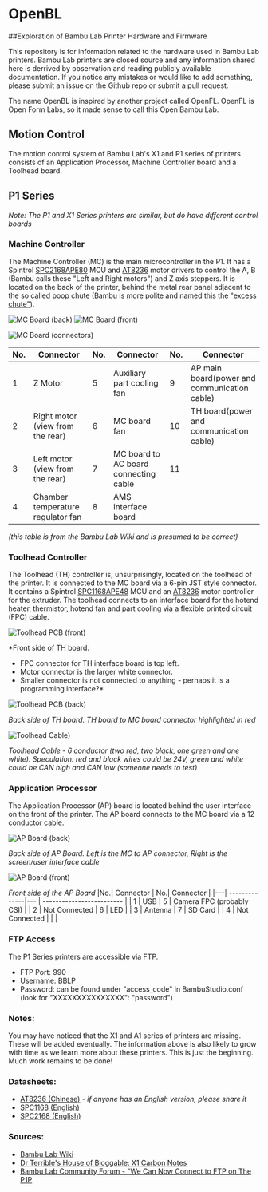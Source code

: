 # OpenBL
##Exploration of Bambu Lab Printer Hardware and Firmware

This repository is for information related to the hardware used in Bambu Lab printers. Bambu Lab printers are closed source and any information shared here is derrived by observation and reading publicly available documentation. If you notice any mistakes or would like to add something, please submit an issue on the Github repo or submit a pull request.

The name OpenBL is inspired by another project called OpenFL. OpenFL is Open Form Labs, so it made sense to call this Open Bambu Lab.

## Motion Control

The motion control system of Bambu Lab's X1 and P1 series of printers consists of an Application Processor, Machine Controller board and a Toolhead board.

## P1 Series
*Note: The P1 and X1 Series printers are similar, but do have different control boards*

### Machine Controller

The Machine Controller (MC) is the main microcontroller in the P1. It has a Spintrol [SPC2168APE80](docs/Spintrol_SPC2168_Datasheet_Rev11.pdf) MCU and [AT8236](docs/AT8236_Datasheet.pdf) motor drivers to control the A, B (Bambu calls these "Left and Right motors") and Z axis steppers. It is located on the back of the printer, behind the metal rear panel adjacent to the so called poop chute (Bambu is more polite and named this the ["excess chute"](https://wiki.bambulab.com/en/p1/maintenance/excess-chute)).

![MC Board (back)](/images/P1_MachineControlPCB_01.png)
![MC Board (front)](/images/P1_MachineControlPCB_04.png)

![MC Board (connectors)](/images/P1_MachineControlPCB_02.png)

|No.| Connector                       | No.| Connector                          | No.| Connector                               |
|---| ------------------------------------ |--- | --------------------------------------- |--- | -------------------------------------------- |
| 1 | Z Motor                              | 5  | Auxiliary part cooling fan              | 9  | AP main board(power and communication cable) |
| 2 | Right motor (view from the rear)     | 6  | MC board fan                            | 10 | TH board(power and communication cable)      |
| 3 | Left motor (view from the rear)      | 7  | MC board to AC board connecting cable   | 11 |                                              |
| 4 | Chamber temperature regulator fan    | 8  | AMS interface board 	                  |    |                                              |

*(this table is from the Bambu Lab Wiki and is presumed to be correct)*

### Toolhead Controller

The Toolhead (TH) controller is, unsurprisingly, located on the toolhead of the printer. It is connected to the MC board via a 6-pin JST style connector. It contains a Spintrol [SPC1168APE48](docs/Spintrol_SPC1168_Datasheet_Rev13.pdf) MCU and an [AT8236](docs/AT8236_Datasheet.pdf) motor controller for the extruder. The toolhead connects to an interface board for the hotend heater, thermistor, hotend fan and part cooling via a flexible printed circuit (FPC) cable.



![Toolhead PCB (front)](images/P1_ToolheadPCB_01.png)

*Front side of TH board. 
- FPC connector for TH interface board is top left. 
- Motor connector is the larger white connector. 
- Smaller connector is not connected to anything - perhaps it is a programming interface?*


![Toolhead PCB (back)](images/P1_ToolheadPCB_02.jpg)

*Back side of TH board. TH board to MC board connector highlighted in red*

![Toolhead Cable)](images/P1_ToolheadCable_01.jpg)

*Toolhead Cable - 6 conductor (two red, two black, one green and one white). 
Speculation: red and black wires could be 24V, green and white could be CAN high and CAN low (someone needs to test)*

### Application Processor

The Application Processor (AP) board is located behind the user interface on the front of the printer. The AP board connects to the MC board via a 12 conductor cable.

![AP Board (back)](images/P1_APboard_back_01.jpg)

*Back side of AP Board. Left is the MC to AP connector, Right is the screen/user interface cable*

![AP Board (front)](images/P1_APboard_front_01.jpg)

*Front side of the AP Board*
|No.| Connector     | No.| Connector                 |
|---| --------------|--- | ------------------------- |
| 1 | USB           | 5  | Camera FPC (probably CSI) |
| 2 | Not Connected | 6  | LED                       |
| 3 | Antenna       | 7  | SD Card                   |
| 4 | Not Connected |    |                           | 

### FTP Access

The P1 Series printers are accessible via FTP.
- FTP Port: 990
- Username: BBLP
- Password: can be found under "access_code" in BambuStudio.conf (look for "XXXXXXXXXXXXXXX": "password")

### Notes:

You may have noticed that the X1 and A1 series of printers are missing. These will be added eventually. The information above is also likely to grow with time as we learn more about these printers. This is just the beginning. Much work remains to be done!

### Datasheets:
- [AT8236 (Chinese)](docs/AT8236_Datasheet.pdf) - *if anyone has an English version, please share it*
- [SPC1168 (English)](docs/Spintrol_SPC1168_Datasheet_Rev13.pdf)
- [SPC2168 (English)](docs/Spintrol_SPC2168_Datasheet_Rev11.pdf)



### Sources:
- [Bambu Lab Wiki](https://wiki.bambulab.com/)
- [Dr Terrible's House of Bloggable: X1 Carbon Notes](https://charliex2.wordpress.com/2023/01/07/bambu-x1-carbon-notes/)
- [Bambu Lab Community Forum - "We Can Now Connect to FTP on The P1P](https://forum.bambulab.com/t/we-can-now-connect-to-ftp-on-the-p1p/6464)
